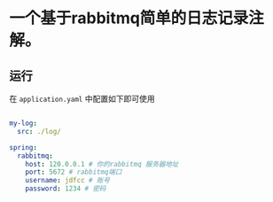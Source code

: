 # 一个基于rabbitmq简单的日志记录注解。

## 运行

在 ``application.yaml`` 中配置如下即可使用 

```yaml

my-log:
  src: ./log/

spring:
  rabbitmq:
    host: 120.0.0.1 # 你的rabbitmq 服务器地址
    port: 5672 # rabbitmq端口
    username: jdfcc # 账号
    password: 1234 # 密码
```

